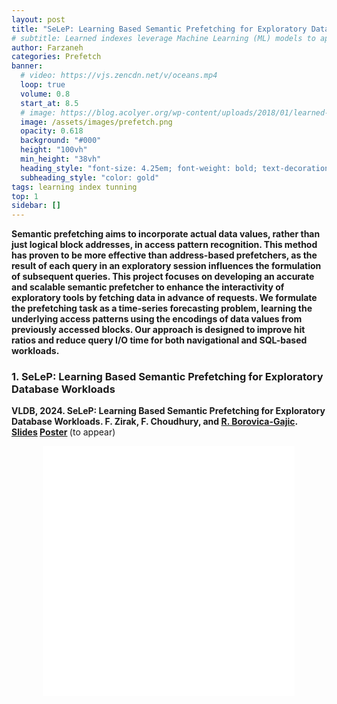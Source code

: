 ```yaml
---
layout: post
title: "SeLeP: Learning Based Semantic Prefetching for Exploratory Database Workloads"
# subtitle: Learned indexes leverage Machine Learning (ML) models to approximate the distribution of data towards building auxiliary data structures that can replace traditional database indexes. Learned indexes deliver the promise of reduced memory footprint and faster data retrieval. We investigate the efficiency of existing learned models, and propose advancements with respect to the model complexity as well as suitability of the learned indexes for the on-disk placement.
author: Farzaneh
categories: Prefetch
banner:
  # video: https://vjs.zencdn.net/v/oceans.mp4
  loop: true
  volume: 0.8
  start_at: 8.5
  # image: https://blog.acolyer.org/wp-content/uploads/2018/01/learned-index-fig-1.jpeg?w=520
  image: /assets/images/prefetch.png
  opacity: 0.618
  background: "#000"
  height: "100vh"
  min_height: "38vh"
  heading_style: "font-size: 4.25em; font-weight: bold; text-decoration: underline"
  subheading_style: "color: gold"
tags: learning index tunning 
top: 1
sidebar: []
---
```


<p><b>
Semantic prefetching aims to incorporate actual data values, rather than just logical block addresses, in access pattern recognition. This method has proven to be more effective than address-based prefetchers, as the result of each query in an exploratory session influences the formulation of subsequent queries. This project focuses on developing an accurate and scalable semantic prefetcher to enhance the interactivity of exploratory tools by fetching data in advance of requests. We formulate the prefetching task as a time-series forecasting problem, learning the underlying access patterns using the encodings of data values from previously accessed blocks. Our approach is designed to improve hit ratios and reduce query I/O time for both navigational and SQL-based workloads.

</b></p>

### 1. SeLeP: Learning Based Semantic Prefetching for Exploratory Database Workloads

<p><b>VLDB, 2024. SeLeP: Learning Based Semantic Prefetching for Exploratory Database Workloads. F. Zirak, F. Choudhury, and <u>R. Borovica-Gajic</u>. <a href="/data/2024_vldb_slides_selep.pdf" target="_blank">Slides</a>&nbsp;<a href="/data/2024_vldb_poster_selep.pdf" target="_blank">Poster</a>&nbsp;</b>(to appear)</p>

<div style="display: flex; justify-content: center;">
    <embed src="/data/2024_vldb_slides_selep.pdf" width="80%" height="400" />
</div>
